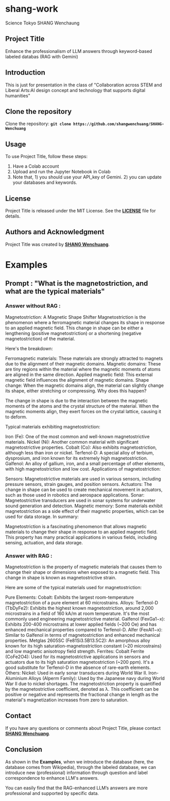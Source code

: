 # shang-work
Science Tokyo
SHANG Wenchaung

## **Project Title**

Enhance the professionalism of LLM answers through keyword-based labeled databas (RAG with Gemini)

## **Introduction**
This is just for presentation in the class of "Collaboration across STEM and Liberal Arts:AI design concept and technology that supports digital humanities"
## **Clone the repository**

Clone the repository: **`git clone https://github.com/shangwenchuang/SHANG-Wenchuang`**


## **Usage**

To use Project Title, follow these steps:

1. Have a Colab account
2. Upload and run the Jupyter Notebook in Colab
3. Note that, 1) you should use your API_key of Gemini. 2) you can update your databases and keywords.



## **License**

Project Title is released under the MIT License. See the **[LICENSE](https://www.blackbox.ai/share/LICENSE)** file for details.

## **Authors and Acknowledgment**

Project Title was created by **[SHANG Wenchuang](https://github.com/shangwenchuang)**.

# **Examples**

## Prompt : "What is the magnetostriction, and what are the typical materials"

### Answer without RAG :
Magnetostriction: A Magnetic Shape Shifter
Magnetostriction is the phenomenon where a ferromagnetic material changes its shape in response to an applied magnetic field. This change in shape can be either a lengthening (positive magnetostriction) or a shortening (negative magnetostriction) of the material.

Here's the breakdown:

Ferromagnetic materials: These materials are strongly attracted to magnets due to the alignment of their magnetic domains.
Magnetic domains: These are tiny regions within the material where the magnetic moments of atoms are aligned in the same direction.
Applied magnetic field: This external magnetic field influences the alignment of magnetic domains.
Shape change: When the magnetic domains align, the material can slightly change its shape, either stretching or compressing.
Why does this happen?

The change in shape is due to the interaction between the magnetic moments of the atoms and the crystal structure of the material. When the magnetic moments align, they exert forces on the crystal lattice, causing it to deform.

Typical materials exhibiting magnetostriction:

Iron (Fe): One of the most common and well-known magnetostrictive materials.
Nickel (Ni): Another common material with significant magnetostrictive properties.
Cobalt (Co): Also exhibits magnetostriction, although less than iron or nickel.
Terfenol-D: A special alloy of terbium, dysprosium, and iron known for its extremely high magnetostriction.
Galfenol: An alloy of gallium, iron, and a small percentage of other elements, with high magnetostriction and low cost.
Applications of magnetostriction:

Sensors: Magnetostrictive materials are used in various sensors, including pressure sensors, strain gauges, and position sensors.
Actuators: The change in shape can be used to create mechanical movement in actuators, such as those used in robotics and aerospace applications.
Sonar: Magnetostrictive transducers are used in sonar systems for underwater sound generation and detection.
Magnetic memory: Some materials exhibit magnetostriction as a side effect of their magnetic properties, which can be used for data storage.
In summary:

Magnetostriction is a fascinating phenomenon that allows magnetic materials to change their shape in response to an applied magnetic field. This property has many practical applications in various fields, including sensing, actuation, and data storage.
### Answer with RAG :
Magnetostriction is the property of magnetic materials that causes them to change their shape or dimensions when exposed to a magnetic field. This change in shape is known as magnetostrictive strain.

Here are some of the typical materials used for magnetostriction:

Pure Elements:
Cobalt: Exhibits the largest room-temperature magnetostriction of a pure element at 60 microstrains.
Alloys:
Terfenol-D (TbDyFe2): Exhibits the highest known magnetostriction, around 2,000 microstrains in a field of 160 kA/m at room temperature. It's the most commonly used engineering magnetostrictive material.
Galfenol (FexGa1−x): Exhibits 200-400 microstrains at lower applied fields (~200 Oe) and has enhanced mechanical properties compared to Terfenol-D.
Alfer (FexAl1−x): Similar to Galfenol in terms of magnetostriction and enhanced mechanical properties.
Metglas 2605SC (Fe81Si3.5B13.5C2): An amorphous alloy known for its high saturation-magnetostriction constant (~20 microstrains) and low magnetic anisotropy field strength.
Ferrites:
Cobalt Ferrite (CoFe2O4): Used for its magnetostrictive applications in sensors and actuators due to its high saturation magnetostriction (~200 ppm). It's a good substitute for Terfenol-D in the absence of rare-earth elements.
Others:
Nickel: Used in early sonar transducers during World War II.
Iron-Aluminium Alloys (Alperm Family): Used by the Japanese navy during World War II due to nickel shortages.
The magnetostriction property is quantified by the magnetostrictive coefficient, denoted as λ. This coefficient can be positive or negative and represents the fractional change in length as the material's magnetization increases from zero to saturation.

## **Contact**

If you have any questions or comments about Project Title, please contact **[SHANG Wenchuang](shang.w.beed@m.isct.ac.jp)**.

## **Conclusion**

As shown in the **Examples**, when we introduce the database (here, the database comes from Wikipedia), through the labeled database, we can introduce new (professional) information through question and label correspondence to enhance LLM's answers. 

You can easily find that the RAG-enhanced LLM’s answers are more professional and supported by specific data.
